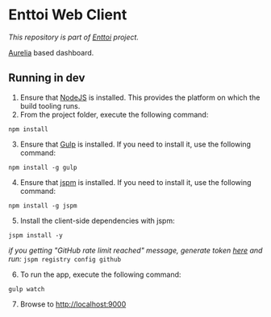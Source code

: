 # Enttoi Web Client 

*This repository is part of [Enttoi](http://enttoi.github.io/) project.*

[Aurelia](https://github.com/aurelia) based dashboard.

## Running in dev

1. Ensure that [NodeJS](http://nodejs.org/) is installed. This provides the platform on which the build tooling runs.
2. From the project folder, execute the following command:

  ```shell
  npm install
  ```
3. Ensure that [Gulp](http://gulpjs.com/) is installed. If you need to install it, use the following command:

  ```shell
  npm install -g gulp
  ```
4. Ensure that [jspm](http://jspm.io/) is installed. If you need to install it, use the following command:

  ```shell
  npm install -g jspm
  ```
5. Install the client-side dependencies with jspm:

  ```shell
  jspm install -y
  ```
  *if you getting "GitHub rate limit reached" message, generate token [here](https://github.com/settings/tokens) and run:* `jspm registry config github`
  
6. To run the app, execute the following command:

  ```shell
  gulp watch
  ```
7. Browse to [http://localhost:9000](http://localhost:9000)
  
